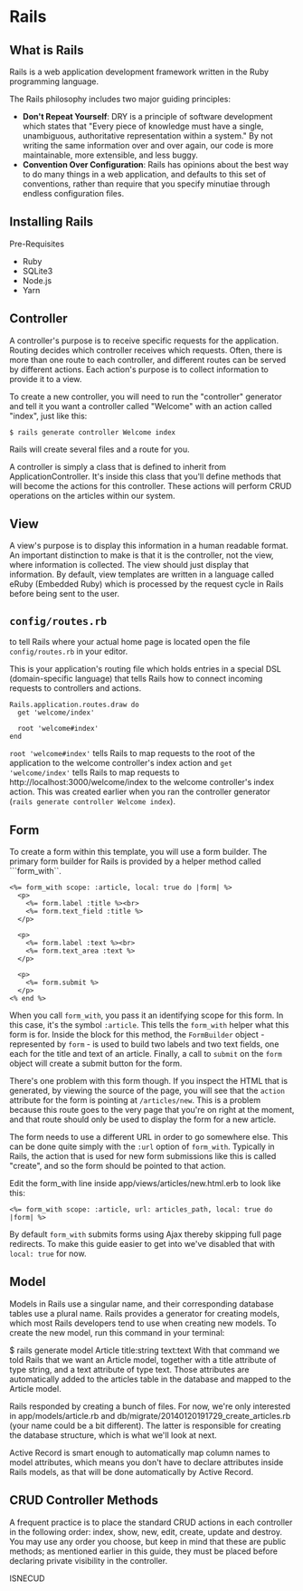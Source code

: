 # Rails

## What is Rails

Rails is a web application development framework written in the Ruby programming language.

The Rails philosophy includes two major guiding principles:

- **Don't Repeat Yourself**: DRY is a principle of software development which states that "Every piece of knowledge must have a single, unambiguous, authoritative representation within a system." By not writing the same information over and over again, our code is more maintainable, more extensible, and less buggy.
- **Convention Over Configuration**: Rails has opinions about the best way to do many things in a web application, and defaults to this set of conventions, rather than require that you specify minutiae through endless configuration files.

## Installing Rails

Pre-Requisites
- Ruby
- SQLite3
- Node.js
- Yarn

## Controller

A controller's purpose is to receive specific requests for the application. Routing decides which controller receives which requests. Often, there is more than one route to each controller, and different routes can be served by different actions. Each action's purpose is to collect information to provide it to a view.

To create a new controller, you will need to run the "controller" generator and tell it you want a controller called "Welcome" with an action called "index", just like this:
```
$ rails generate controller Welcome index
```
Rails will create several files and a route for you.

A controller is simply a class that is defined to inherit from ApplicationController. It's inside this class that you'll define methods that will become the actions for this controller. These actions will perform CRUD operations on the articles within our system.

## View

A view's purpose is to display this information in a human readable format. An important distinction to make is that it is the controller, not the view, where information is collected. The view should just display that information. By default, view templates are written in a language called eRuby (Embedded Ruby) which is processed by the request cycle in Rails before being sent to the user.

## ```config/routes.rb```

to tell Rails where your actual home page is located open the file ```config/routes.rb``` in your editor.

This is your application's routing file which holds entries in a special DSL (domain-specific language) that tells Rails how to connect incoming requests to controllers and actions.
```
Rails.application.routes.draw do
  get 'welcome/index'
 
  root 'welcome#index'
end
```

```root 'welcome#index'``` tells Rails to map requests to the root of the application to the welcome controller's index action and ```get 'welcome/index'``` tells Rails to map requests to http://localhost:3000/welcome/index to the welcome controller's index action. This was created earlier when you ran the controller generator (```rails generate controller Welcome index```).

## Form

To create a form within this template, you will use a form builder. The primary form builder for Rails is provided by a helper method called ```form_with``.

```
<%= form_with scope: :article, local: true do |form| %>
  <p>
    <%= form.label :title %><br>
    <%= form.text_field :title %>
  </p>
 
  <p>
    <%= form.label :text %><br>
    <%= form.text_area :text %>
  </p>
 
  <p>
    <%= form.submit %>
  </p>
<% end %>
```

When you call ```form_with```, you pass it an identifying scope for this form. In this case, it's the symbol ```:article```. This tells the ```form_with``` helper what this form is for. Inside the block for this method, the ```FormBuilder``` object - represented by ```form``` - is used to build two labels and two text fields, one each for the title and text of an article. Finally, a call to ```submit``` on the ```form``` object will create a submit button for the form.

There's one problem with this form though. If you inspect the HTML that is generated, by viewing the source of the page, you will see that the ```action``` attribute for the form is pointing at ```/articles/new```. This is a problem because this route goes to the very page that you're on right at the moment, and that route should only be used to display the form for a new article.

The form needs to use a different URL in order to go somewhere else. This can be done quite simply with the ```:url``` option of ```form_with```. Typically in Rails, the action that is used for new form submissions like this is called "create", and so the form should be pointed to that action.

Edit the form_with line inside app/views/articles/new.html.erb to look like this:
```
<%= form_with scope: :article, url: articles_path, local: true do |form| %>
```

By default ```form_with``` submits forms using Ajax thereby skipping full page redirects. To make this guide easier to get into we've disabled that with ```local: true``` for now.

## Model

Models in Rails use a singular name, and their corresponding database tables use a plural name. Rails provides a generator for creating models, which most Rails developers tend to use when creating new models. To create the new model, run this command in your terminal:

$ rails generate model Article title:string text:text
With that command we told Rails that we want an Article model, together with a title attribute of type string, and a text attribute of type text. Those attributes are automatically added to the articles table in the database and mapped to the Article model.

Rails responded by creating a bunch of files. For now, we're only interested in app/models/article.rb and db/migrate/20140120191729_create_articles.rb (your name could be a bit different). The latter is responsible for creating the database structure, which is what we'll look at next.

Active Record is smart enough to automatically map column names to model attributes, which means you don't have to declare attributes inside Rails models, as that will be done automatically by Active Record.

## CRUD Controller Methods

A frequent practice is to place the standard CRUD actions in each controller in the following order: index, show, new, edit, create, update and destroy. You may use any order you choose, but keep in mind that these are public methods; as mentioned earlier in this guide, they must be placed before declaring private visibility in the controller.

ISNECUD
